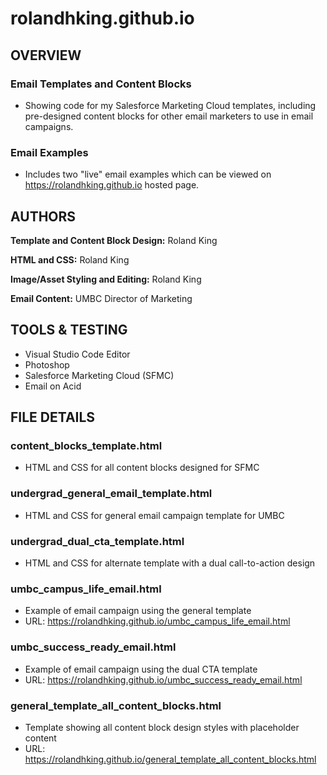 # rolandhking.github.io
## OVERVIEW
### Email Templates and Content Blocks
 * Showing code for my Salesforce Marketing Cloud templates, including pre-designed content blocks for other email marketers to use in email campaigns.
### Email Examples
 * Includes two "live" email examples which can be viewed on https://rolandhking.github.io hosted page.
## AUTHORS
**Template and Content Block Design:** Roland King

**HTML and CSS:** Roland King

**Image/Asset Styling and Editing:** Roland King

**Email Content:** UMBC Director of Marketing
## TOOLS & TESTING
* Visual Studio Code Editor
* Photoshop
* Salesforce Marketing Cloud (SFMC)
* Email on Acid
## FILE DETAILS
### content_blocks_template.html
* HTML and CSS for all content blocks designed for SFMC
### undergrad_general_email_template.html
* HTML and CSS for general email campaign template for UMBC
### undergrad_dual_cta_template.html
* HTML and CSS for alternate template with a dual call-to-action design
### umbc_campus_life_email.html
* Example of email campaign using the general template
* URL: https://rolandhking.github.io/umbc_campus_life_email.html
### umbc_success_ready_email.html
* Example of email campaign using the dual CTA template
* URL: https://rolandhking.github.io/umbc_success_ready_email.html
### general_template_all_content_blocks.html
* Template showing all content block design styles with placeholder content
* URL: https://rolandhking.github.io/general_template_all_content_blocks.html
